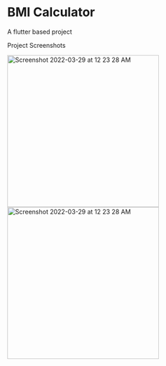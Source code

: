 # BMI Calculator

A flutter based project

Project Screenshots

<img width="346" alt="Screenshot 2022-03-29 at 12 23 28 AM" src="https://user-images.githubusercontent.com/93979684/226603358-01860211-e404-4a49-b6e9-07920006e49b.png">

<img width="346" alt="Screenshot 2022-03-29 at 12 23 28 AM" src="https://user-images.githubusercontent.com/93979684/226603381-1c959b98-ba8a-4ad7-9935-cb1108808c66.png">



